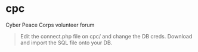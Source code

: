 # cpc
Cyber Peace Corps volunteer forum
>Edit the connect.php file on cpc/ and change the DB creds.
>Download and import the SQL file onto your DB.
